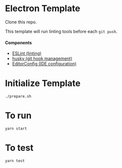 # Electron Template

Clone this repo.

This template will run linting tools before each `git push`.

#### Components
* [ESLint (linting)](https://eslint.org/docs/user-guide/getting-started)
* [husky (git hook management)](https://typicode.github.io/husky/#/)
* [EditorConfig (IDE configuration)](https://editorconfig.org/) 

# Initialize Template

    ./prepare.sh

# To run

    yarn start

# To test

    yarn test